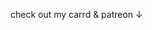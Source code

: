 check out my carrd & patreon ↓

<!---
ka3ka3000/ka3ka3000 is a ✨ special ✨ repository because its `README.md` (this file) appears on your GitHub profile.
You can click the Preview link to take a look at your changes.
--->
